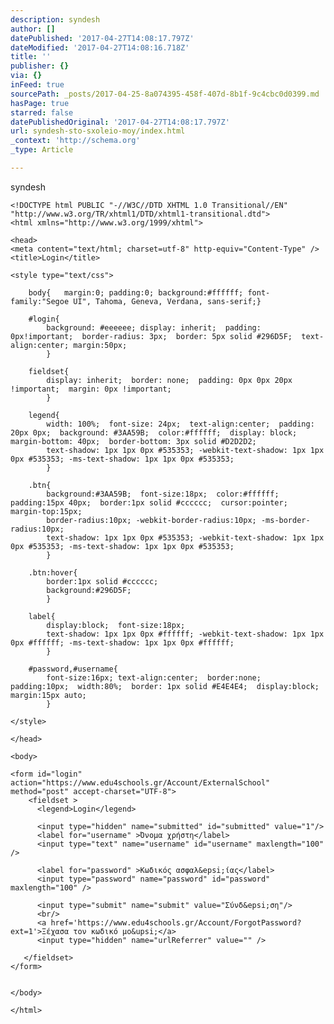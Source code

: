 ```yaml
---
description: syndesh
author: []
datePublished: '2017-04-27T14:08:17.797Z'
dateModified: '2017-04-27T14:08:16.718Z'
title: ''
publisher: {}
via: {}
inFeed: true
sourcePath: _posts/2017-04-25-8a074395-458f-407d-8b1f-9c4cbc0d0399.md
hasPage: true
starred: false
datePublishedOriginal: '2017-04-27T14:08:17.797Z'
url: syndesh-sto-sxoleio-moy/index.html
_context: 'http://schema.org'
_type: Article

---
```

syndesh

    
    <!DOCTYPE html PUBLIC "-//W3C//DTD XHTML 1.0 Transitional//EN" "http://www.w3.org/TR/xhtml1/DTD/xhtml1-transitional.dtd">
    <html xmlns="http://www.w3.org/1999/xhtml">
    
    <head>
    <meta content="text/html; charset=utf-8" http-equiv="Content-Type" />
    <title>Login</title>
    
    <style type="text/css">
    
    	body{	margin:0; padding:0; background:#ffffff; font-family:"Segoe UI", Tahoma, Geneva, Verdana, sans-serif;}
    	
    	#login{
    		background: #eeeeee; display: inherit;  padding: 0px!important;  border-radius: 3px;  border: 5px solid #296D5F;  text-align:center; margin:50px;
    		}
    		
    	fieldset{
    		display: inherit;  border: none;  padding: 0px 0px 20px !important;  margin: 0px !important;
    		}
    		
    	legend{
    		width: 100%;  font-size: 24px;  text-align:center;  padding: 20px 0px;  background: #3AA59B;  color:#ffffff;  display: block;  margin-bottom: 40px;  border-bottom: 3px solid #D2D2D2;
    		text-shadow: 1px 1px 0px #535353; -webkit-text-shadow: 1px 1px 0px #535353; -ms-text-shadow: 1px 1px 0px #535353;
    		}
    		
    	.btn{
    		background:#3AA59B;  font-size:18px;  color:#ffffff;  padding:15px 40px;  border:1px solid #cccccc;  cursor:pointer;	 margin-top:15px;
    		border-radius:10px; -webkit-border-radius:10px;	-ms-border-radius:10px;
    		text-shadow: 1px 1px 0px #535353; -webkit-text-shadow: 1px 1px 0px #535353; -ms-text-shadow: 1px 1px 0px #535353;
    		}
    		
    	.btn:hover{
    		border:1px solid #cccccc;
    		background:#296D5F;
    		}
    		
    	label{
    		display:block; 	font-size:18px;
    		text-shadow: 1px 1px 0px #ffffff; -webkit-text-shadow: 1px 1px 0px #ffffff; -ms-text-shadow: 1px 1px 0px #ffffff;
    		}	
    		
    	#password,#username{
    		font-size:16px; text-align:center;  border:none;  padding:10px;  width:80%;  border: 1px solid #E4E4E4;  display:block; margin:15px auto;
    		} 
    		
    </style>
    
    </head>
    
    <body>
    	
    <form id="login" action="https://www.edu4schools.gr/Account/ExternalSchool" method="post" accept-charset="UTF-8">
        <fieldset >
          <legend>Login</legend>
            
          <input type="hidden" name="submitted" id="submitted" value="1"/>
          <label for="username" >Όνομα χρήστη</label>
          <input type="text" name="username" id="username" maxlength="100" />
            
          <label for="password" >Κωδικός ασφαλ&epsi;ίας</label>
          <input type="password" name="password" id="password" maxlength="100" /> 
            
          <input type="submit" name="submit" value="Σύνδ&epsi;ση"/>  
    	  <br/>
    	  <a href='https://www.edu4schools.gr/Account/ForgotPassword?ext=1'>Ξέχασα τον κωδικό μο&upsi;</a>
          <input type="hidden" name="urlReferrer" value="" />  
         
       </fieldset>
    </form>
    	
    
    </body>
    
    </html>